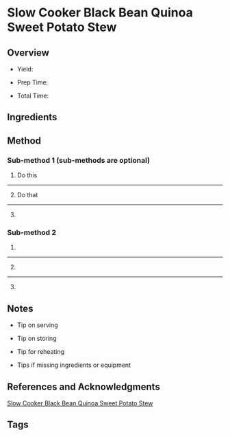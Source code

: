 # Slow Cooker Black Bean Quinoa Sweet Potato Stew

## Overview

- Yield:

- Prep Time:

- Total Time:

## Ingredients



## Method

### Sub-method 1 (sub-methods are optional)

1. Do this
---
2. Do that
---
3.

### Sub-method 2

1.
---
2.
---
3.

## Notes

- Tip on serving

- Tip on storing

- Tip for reheating

- Tips if missing ingredients or equipment

## References and Acknowledgments

[Slow Cooker Black Bean Quinoa Sweet Potato Stew](https://sweetpeasandsaffron.com/slow-cooker-black-bean-quinoa-sweet-potato-stew/)

## Tags


